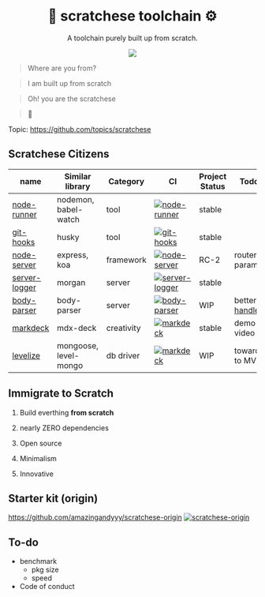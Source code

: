 <h1 align="center">
🧰 scratchese toolchain ⚙️
</h1>
<p align="center">
A toolchain purely built up from scratch.
</p>

<p align="center">
   <a href="https://github.com/amazingandyyy/node-runner/blob/master/LICENSE">
      <img src="https://img.shields.io/badge/License-MIT-green.svg" />
   </a>
</p>

> Where are you from?

> I am built up from scratch

> Oh! you are the scratchese

> 🙌

Topic: https://github.com/topics/scratchese

## Scratchese Citizens

| name       | Similar library | Category | CI | Project Status | Todo |
| ------------- | ------------- | ------------- | ------------- | ------------- |------------- |
| [node-runner](https://github.com/amazingandyyy/node-runner)  | nodemon, babel-watch  | tool | [![node-runner](https://circleci.com/gh/amazingandyyy/node-runner.svg?style=svg)](https://circleci.com/gh/amazingandyyy/node-runner) | stable |  |
| [git-hooks](https://github.com/amazingandyyy/git-hooks)  | husky | tool | [![git-hooks](https://circleci.com/gh/amazingandyyy/git-hooks.svg?style=svg)](https://circleci.com/gh/amazingandyyy/git-hooks) | stable | |
| [node-server](https://github.com/amazingandyyy/node-server)  | express, koa  | framework | [![node-server](https://circleci.com/gh/amazingandyyy/node-server.svg?style=svg)](https://circleci.com/gh/amazingandyyy/node-server) | RC-2 | router, params |
| [server-logger](https://github.com/amazingandyyy/server-logger)  | morgan  | server | [![server-logger](https://circleci.com/gh/amazingandyyy/server-logger.svg?style=svg)](https://circleci.com/gh/amazingandyyy/server-logger) | stable |  |
| [body-parser](https://github.com/amazingandyyy/body-parser)  | body-parser | server | [![body-parser](https://circleci.com/gh/amazingandyyy/body-parser.svg?style=svg)](https://circleci.com/gh/amazingandyyy/body-parser) | WIP | better [handle](https://github.com/expressjs/body-parser/tree/master/lib/types) |
| [markdeck](https://github.com/amazingandyyy/markdeck)  | mdx-deck  | creativity | [![markdeck](https://circleci.com/gh/amazingandyyy/markdeck.svg?style=svg)](https://circleci.com/gh/amazingandyyy/markdeck) | stable | demo video |
| [levelize](https://github.com/amazingandyyy/levelize)  | mongoose, level-mongo  | db driver | [![markdeck](https://circleci.com/gh/amazingandyyy/levelize.svg?style=svg)](https://circleci.com/gh/amazingandyyy/levelize) | WIP | towards to MVP |

## Immigrate to Scratch

1. Build everthing **from scratch**

2. nearly ZERO dependencies

3. Open source

4. Minimalism

5. Innovative


## Starter kit (origin)

https://github.com/amazingandyyy/scratchese-origin [![scratchese-origin](https://circleci.com/gh/amazingandyyy/scratchese-origin.svg?style=svg)](https://circleci.com/gh/amazingandyyy/scratchese-origin)

## To-do
- benchmark
   - pkg size
   - speed
- Code of conduct
